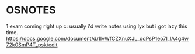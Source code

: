 # OSNOTES
1 exam coming right up c: 
usually i'd write notes using lyx but i got lazy this time. 
https://docs.google.com/document/d/1IvWfCZXnuXJL_dqPsP1eo7I_lA4g4w72k0SmP4T_psk/edit
